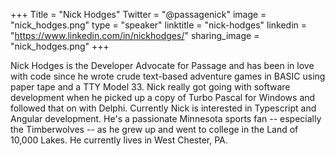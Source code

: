 +++
Title = "Nick Hodges"
Twitter = "@passagenick"
image = "nick_hodges.png"
type = "speaker"
linktitle = "nick-hodges"
linkedin = "https://www.linkedin.com/in/nickhodges/"
sharing_image = "nick_hodges.png"
+++

Nick Hodges is the Developer Advocate for Passage and has been in love with code since he wrote crude text-based adventure games in BASIC using paper tape and a TTY Model 33. Nick really got going with software development when he picked up a copy of Turbo Pascal for Windows and followed that on with Delphi. Currently Nick is interested in Typescript and Angular development. He's a passionate Minnesota sports fan -- especially the Timberwolves -- as he grew up and went to college in the Land of 10,000 Lakes. He currently lives in West Chester, PA.
